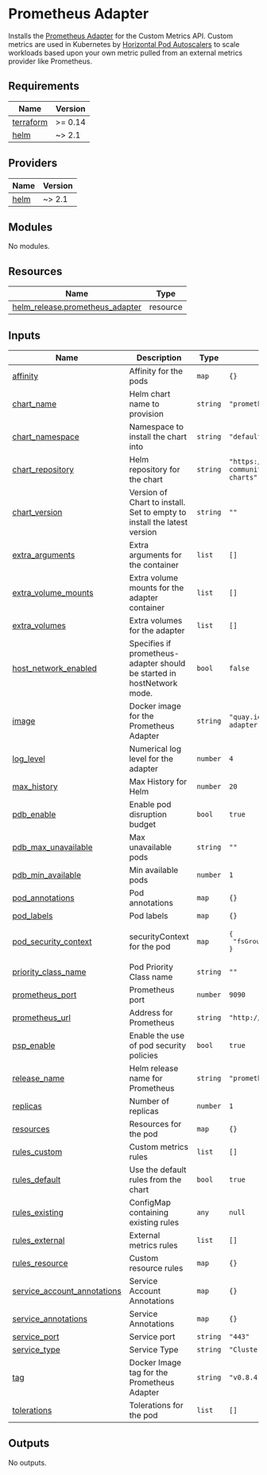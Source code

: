 # Prometheus Adapter

Installs the [Prometheus Adapter](https://github.com/kubernetes-sigs/prometheus-adapter)
for the Custom Metrics API. Custom metrics are used in Kubernetes by
[Horizontal Pod Autoscalers](https://kubernetes.io/docs/tasks/run-application/horizontal-pod-autoscale/)
to scale workloads based upon your own metric pulled from an external metrics provider like
Prometheus.

## Requirements

| Name | Version |
|------|---------|
| <a name="requirement_terraform"></a> [terraform](#requirement\_terraform) | >= 0.14 |
| <a name="requirement_helm"></a> [helm](#requirement\_helm) | ~> 2.1 |

## Providers

| Name | Version |
|------|---------|
| <a name="provider_helm"></a> [helm](#provider\_helm) | ~> 2.1 |

## Modules

No modules.

## Resources

| Name | Type |
|------|------|
| [helm_release.prometheus_adapter](https://registry.terraform.io/providers/hashicorp/helm/latest/docs/resources/release) | resource |

## Inputs

| Name | Description | Type | Default | Required |
|------|-------------|------|---------|:--------:|
| <a name="input_affinity"></a> [affinity](#input\_affinity) | Affinity for the pods | `map` | `{}` | no |
| <a name="input_chart_name"></a> [chart\_name](#input\_chart\_name) | Helm chart name to provision | `string` | `"prometheus-adapter"` | no |
| <a name="input_chart_namespace"></a> [chart\_namespace](#input\_chart\_namespace) | Namespace to install the chart into | `string` | `"default"` | no |
| <a name="input_chart_repository"></a> [chart\_repository](#input\_chart\_repository) | Helm repository for the chart | `string` | `"https://prometheus-community.github.io/helm-charts"` | no |
| <a name="input_chart_version"></a> [chart\_version](#input\_chart\_version) | Version of Chart to install. Set to empty to install the latest version | `string` | `""` | no |
| <a name="input_extra_arguments"></a> [extra\_arguments](#input\_extra\_arguments) | Extra arguments for the container | `list` | `[]` | no |
| <a name="input_extra_volume_mounts"></a> [extra\_volume\_mounts](#input\_extra\_volume\_mounts) | Extra volume mounts for the adapter container | `list` | `[]` | no |
| <a name="input_extra_volumes"></a> [extra\_volumes](#input\_extra\_volumes) | Extra volumes for the adapter | `list` | `[]` | no |
| <a name="input_host_network_enabled"></a> [host\_network\_enabled](#input\_host\_network\_enabled) | Specifies if prometheus-adapter should be started in hostNetwork mode. | `bool` | `false` | no |
| <a name="input_image"></a> [image](#input\_image) | Docker image for the Prometheus Adapter | `string` | `"quay.io/coreos/k8s-prometheus-adapter-amd64"` | no |
| <a name="input_log_level"></a> [log\_level](#input\_log\_level) | Numerical log level for the adapter | `number` | `4` | no |
| <a name="input_max_history"></a> [max\_history](#input\_max\_history) | Max History for Helm | `number` | `20` | no |
| <a name="input_pdb_enable"></a> [pdb\_enable](#input\_pdb\_enable) | Enable pod disruption budget | `bool` | `true` | no |
| <a name="input_pdb_max_unavailable"></a> [pdb\_max\_unavailable](#input\_pdb\_max\_unavailable) | Max unavailable pods | `string` | `""` | no |
| <a name="input_pdb_min_available"></a> [pdb\_min\_available](#input\_pdb\_min\_available) | Min available pods | `number` | `1` | no |
| <a name="input_pod_annotations"></a> [pod\_annotations](#input\_pod\_annotations) | Pod annotations | `map` | `{}` | no |
| <a name="input_pod_labels"></a> [pod\_labels](#input\_pod\_labels) | Pod labels | `map` | `{}` | no |
| <a name="input_pod_security_context"></a> [pod\_security\_context](#input\_pod\_security\_context) | securityContext for the pod | `map` | <pre>{<br>  "fsGroup": 10001<br>}</pre> | no |
| <a name="input_priority_class_name"></a> [priority\_class\_name](#input\_priority\_class\_name) | Pod Priority Class name | `string` | `""` | no |
| <a name="input_prometheus_port"></a> [prometheus\_port](#input\_prometheus\_port) | Prometheus port | `number` | `9090` | no |
| <a name="input_prometheus_url"></a> [prometheus\_url](#input\_prometheus\_url) | Address for Prometheus | `string` | `"http://prometheus.default.svc"` | no |
| <a name="input_psp_enable"></a> [psp\_enable](#input\_psp\_enable) | Enable the use of pod security policies | `bool` | `true` | no |
| <a name="input_release_name"></a> [release\_name](#input\_release\_name) | Helm release name for Prometheus | `string` | `"prometheus-adapter"` | no |
| <a name="input_replicas"></a> [replicas](#input\_replicas) | Number of replicas | `number` | `1` | no |
| <a name="input_resources"></a> [resources](#input\_resources) | Resources for the pod | `map` | `{}` | no |
| <a name="input_rules_custom"></a> [rules\_custom](#input\_rules\_custom) | Custom metrics rules | `list` | `[]` | no |
| <a name="input_rules_default"></a> [rules\_default](#input\_rules\_default) | Use the default rules from the chart | `bool` | `true` | no |
| <a name="input_rules_existing"></a> [rules\_existing](#input\_rules\_existing) | ConfigMap containing existing rules | `any` | `null` | no |
| <a name="input_rules_external"></a> [rules\_external](#input\_rules\_external) | External metrics rules | `list` | `[]` | no |
| <a name="input_rules_resource"></a> [rules\_resource](#input\_rules\_resource) | Custom resource rules | `map` | `{}` | no |
| <a name="input_service_account_annotations"></a> [service\_account\_annotations](#input\_service\_account\_annotations) | Service Account Annotations | `map` | `{}` | no |
| <a name="input_service_annotations"></a> [service\_annotations](#input\_service\_annotations) | Service Annotations | `map` | `{}` | no |
| <a name="input_service_port"></a> [service\_port](#input\_service\_port) | Service port | `string` | `"443"` | no |
| <a name="input_service_type"></a> [service\_type](#input\_service\_type) | Service Type | `string` | `"ClusterIP"` | no |
| <a name="input_tag"></a> [tag](#input\_tag) | Docker Image tag for the Prometheus Adapter | `string` | `"v0.8.4"` | no |
| <a name="input_tolerations"></a> [tolerations](#input\_tolerations) | Tolerations for the pod | `list` | `[]` | no |

## Outputs

No outputs.
